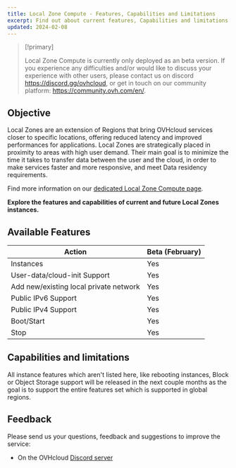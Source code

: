 ```yaml
---
title: Local Zone Compute - Features, Capabilities and Limitations
excerpt: Find out about current features, Capabilities and limitations of Local Zones for Public Cloud
updated: 2024-02-08
---
```


> [!primary]
>
> Local Zone Compute is currently only deployed as an beta version. If you experience any difficulties and/or would like to discuss your experience with other users, please contact us on discord <https://discord.gg/ovhcloud>, or get in touch on our community platform: <https://community.ovh.com/en/>.
> 

## Objective

Local Zones are an extension of Regions that bring OVHcloud services closer to specific locations, offering reduced latency and improved performances for applications.
Local Zones are strategically placed in proximity to areas with high user demand. Their main goal is to minimize the time it takes to transfer data between the user and the cloud, in order to make services faster and more responsive, and meet Data residency requirements.

Find more information on our [dedicated Local Zone Compute page](https://www.ovhcloud.com/en/public-cloud/local-zone-compute/).

**Explore the features and capabilities of current and future Local Zones instances.**

## Available Features

| Action | Beta (February) |
| --- | --- |
| Instances | Yes |
| User-data/cloud-init Support | Yes|
| Add new/existing local private network | Yes |
| Public IPv6 Support | Yes |
| Public IPv4 Support | Yes |
| Boot/Start | Yes |
| Stop | Yes |

## Capabilities and limitations

All instance features which aren't listed here, like rebooting instances, Block or Object Storage support will be released in the next couple months as the goal is to support the entire features set which is supported in global regions.

## Feedback

Please send us your questions, feedback and suggestions to improve the service:

- On the OVHcloud [Discord server](https://discord.gg/ovhcloud)
